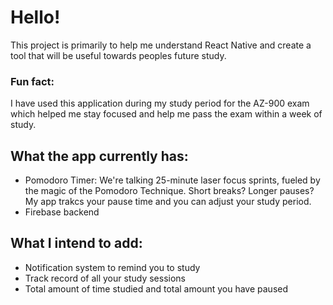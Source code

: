 <h1>Hello!</h1>

This project is primarily to help me understand React Native and create a tool that will be useful towards peoples future study. <br>
  <h3>Fun fact:</h3>

  I have used this application during my study period for the AZ-900 exam which helped me stay focused and help me pass the exam within a week of study.


<h2>What the app currently has:</h2>

<ul>
  <li>Pomodoro Timer: We're talking 25-minute laser focus sprints, fueled by the magic of the Pomodoro Technique. Short breaks? Longer pauses? My app trakcs your pause time and you can adjust your study period.
  </li>
  <li>Firebase backend</li>
</ul>

<h2>What I intend to add:</h2>
<ul>
  <li>
    Notification system to remind you to study
  </li>
    <li>
    Track record of all your study sessions
  </li>
  <li>
    Total amount of time studied and total amount you have paused
  </li>
</ul>


